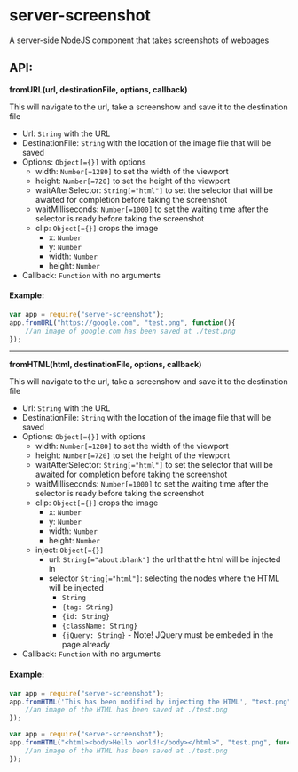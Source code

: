 # server-screenshot
A server-side NodeJS component that takes screenshots of webpages

## API:

**fromURL(url, destinationFile, options, callback)**

This will navigate to the url, take a screenshow and save it to the destination file
* Url: `String` with the URL
* DestinationFile: `String` with the location of the image file that will be saved
* Options: `Object[={}]` with options
    * width: `Number[=1280]` to set the width of the viewport
    * height: `Number[=720]` to set the height of the viewport
    * waitAfterSelector: `String[="html"]` to set the selector that will be awaited for completion before taking the screenshot
    * waitMilliseconds: `Number[=1000]` to set the waiting time after the selector is ready before taking the screenshot
    * clip: `Object[={}]` crops the image
        * x: `Number`
        * y: `Number`
        * width: `Number`
        * height: `Number`
* Callback: `Function` with no arguments

#### Example:
```javascript
var app = require("server-screenshot");
app.fromURL("https://google.com", "test.png", function(){
    //an image of google.com has been saved at ./test.png
});
```

___

**fromHTML(html, destinationFile, options, callback)**

This will navigate to the url, take a screenshow and save it to the destination file
* Url: `String` with the URL
* DestinationFile: `String` with the location of the image file that will be saved
* Options: `Object[={}]` with options
    * width: `Number[=1280]` to set the width of the viewport
    * height: `Number[=720]` to set the height of the viewport
    * waitAfterSelector: `String[="html"]` to set the selector that will be awaited for completion before taking the screenshot
    * waitMilliseconds: `Number[=1000]` to set the waiting time after the selector is ready before taking the screenshot
    * clip: `Object[={}]` crops the image
        * x: `Number`
        * y: `Number`
        * width: `Number`
        * height: `Number`
    * inject: `Object[={}]`
        * url: `String[="about:blank"]` the url that the html will be injected in
        * selector `String[="html"]`: selecting the nodes where the HTML will be injected
            * `String`
            * `{tag: String}`
            * `{id: String}`
            * `{className: String}`
            * `{jQuery: String}` - Note! JQuery must be embeded in the page already
* Callback: `Function` with no arguments

#### Example:
```javascript
var app = require("server-screenshot");
app.fromHTML('This has been modified by injecting the HTML', "test.png", {inject: {url: "https://en.wikipedia.org/wiki/Main_Page", selector: {className: "mw-wiki-logo"}}},function(){
    //an image of the HTML has been saved at ./test.png
});
```
```javascript
var app = require("server-screenshot");
app.fromHTML("<html><body>Hello world!</body></html>", "test.png", function(){
    //an image of the HTML has been saved at ./test.png
});
```
